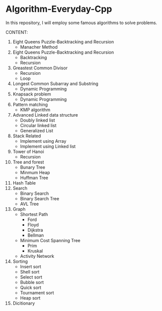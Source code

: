 # Algorithm-Everyday-Cpp
In this repository, I will employ some famous algorithms to solve problems. 

CONTENT:

1. Eight Queens Puzzle-Backtracking and Recursion
    -  Manacher Method
2. Eight Queens Puzzle-Backtracking and Recursion
    - Backtracking
    - Recursion
3. Greastest Common Divisor
    - Recursion
    - Loop
4. Longest Common Subarray and Substring
    - Dynamic Programming
5. Knapsack problem
    - Dynamic Programming
6. Pattern matching
    - KMP algorithm
7. Advanced Linked data structure
    - Doubly linked list
    - Circular linked list
    - Generalized List
8. Stack Related
    - Implement using Array
    - Implement using Linked list
9. Tower of Hanoi
    - Recursion
10. Tree and forest
    - Bunary Tree
    - Minmum Heap
    - Huffman Tree
11. Hash Table
12. Search
    - Binary Search
    - Binary Search Tree
    - AVL Tree
13. Graph
    - Shortest Path
        - Ford 
        - Floyd
        - Dijkstra
        - Bellman
    - Minimum Cost Spanning Tree
        - Prim
        - Kruskal
    - Activity Network
14. Sorting
    - Insert sort
    - Shell sort
    - Select sort
    - Bubble sort
    - Quick sort
    - Tournament sort
    - Heap sort
15. Dicitionary
    
    
